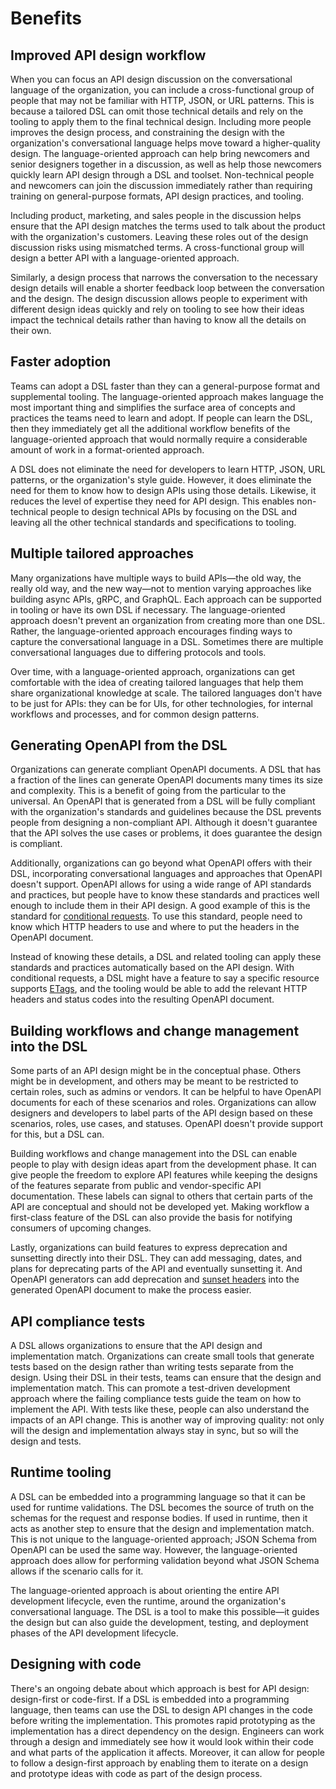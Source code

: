 # Benefits

## Improved API design workflow

When you can focus an API design discussion on the conversational language of the organization, you can include a cross-functional group of people that may not be familiar with HTTP, JSON, or URL patterns. This is because a tailored DSL can omit those technical details and rely on the tooling to apply them to the final technical design. Including more people improves the design process, and constraining the design with the organization's conversational language helps move toward a higher-quality design. The language-oriented approach can help bring newcomers and senior designers together in a discussion, as well as help those newcomers quickly learn API design through a DSL and toolset. Non-technical people and newcomers can join the discussion immediately rather than requiring training on general-purpose formats, API design practices, and tooling.

Including product, marketing, and sales people in the discussion helps ensure that the API design matches the terms used to talk about the product with the organization's customers. Leaving these roles out of the design discussion risks using mismatched terms. A cross-functional group will design a better API with a language-oriented approach.

Similarly, a design process that narrows the conversation to the necessary design details will enable a shorter feedback loop between the conversation and the design. The design discussion allows people to experiment with different design ideas quickly and rely on tooling to see how their ideas impact the technical details rather than having to know all the details on their own.

## Faster adoption

Teams can adopt a DSL faster than they can a general-purpose format and supplemental tooling. The language-oriented approach makes language the most important thing and simplifies the surface area of concepts and practices the teams need to learn and adopt. If people can learn the DSL, then they immediately get all the additional workflow benefits of the language-oriented approach that would normally require a considerable amount of work in a format-oriented approach.

A DSL does not eliminate the need for developers to learn HTTP, JSON, URL patterns, or the organization's style guide. However, it does eliminate the need for them to know how to design APIs using those details. Likewise, it reduces the level of expertise they need for API design. This enables non-technical people to design technical APIs by focusing on the DSL and leaving all the other technical standards and specifications to tooling.

## Multiple tailored approaches

Many organizations have multiple ways to build APIs—the old way, the really old way, and the new way—not to mention varying approaches like building async APIs, gRPC, and GraphQL. Each approach can be supported in tooling or have its own DSL if necessary. The language-oriented approach doesn't prevent an organization from creating more than one DSL. Rather, the language-oriented approach encourages finding ways to capture the conversational language in a DSL. Sometimes there are multiple conversational languages due to differing protocols and tools.

Over time, with a language-oriented approach, organizations can get comfortable with the idea of creating tailored languages that help them share organizational knowledge at scale. The tailored languages don't have to be just for APIs: they can be for UIs, for other technologies, for internal workflows and processes, and for common design patterns.

## Generating OpenAPI from the DSL

Organizations can generate compliant OpenAPI documents. A DSL that has a fraction of the lines can generate OpenAPI documents many times its size and complexity. This is a benefit of going from the particular to the universal. An OpenAPI that is generated from a DSL will be fully compliant with the organization's standards and guidelines because the DSL prevents people from designing a non-compliant API. Although it doesn't guarantee that the API solves the use cases or problems, it does guarantee the design is compliant.

Additionally, organizations can go beyond what OpenAPI offers with their DSL, incorporating conversational languages and approaches that OpenAPI doesn't support. OpenAPI allows for using a wide range of API standards and practices, but people have to know these standards and practices well enough to include them in their API design. A good example of this is the standard for [conditional requests](https://www.rfc-editor.org/rfc/rfc7232). To use this standard, people need to know which HTTP headers to use and where to put the headers in the OpenAPI document.

Instead of knowing these details, a DSL and related tooling can apply these standards and practices automatically based on the API design. With conditional requests, a DSL might have a feature to say a specific resource supports [ETags](https://www.rfc-editor.org/rfc/rfc7232#section-2.3), and the tooling would be able to add the relevant HTTP headers and status codes into the resulting OpenAPI document.

## Building workflows and change management into the DSL

Some parts of an API design might be in the conceptual phase. Others might be in development, and others may be meant to be restricted to certain roles, such as admins or vendors. It can be helpful to have OpenAPI documents for each of these scenarios and roles. Organizations can allow designers and developers to label parts of the API design based on these scenarios, roles, use cases, and statuses. OpenAPI doesn't provide support for this, but a DSL can.

Building workflows and change management into the DSL can enable people to play with design ideas apart from the development phase. It can give people the freedom to explore API features while keeping the designs of the features separate from public and vendor-specific API documentation. These labels can signal to others that certain parts of the API are conceptual and should not be developed yet. Making workflow a first-class feature of the DSL can also provide the basis for notifying consumers of upcoming changes.

Lastly, organizations can build features to express deprecation and sunsetting directly into their DSL. They can add messaging, dates, and plans for deprecating parts of the API and eventually sunsetting it. And OpenAPI generators can add deprecation and [sunset headers](https://www.rfc-editor.org/rfc/rfc8594) into the generated OpenAPI document to make the process easier.

## API compliance tests

A DSL allows organizations to ensure that the API design and implementation match. Organizations can create small tools that generate tests based on the design rather than writing tests separate from the design. Using their DSL in their tests, teams can ensure that the design and implementation match. This can promote a test-driven development approach where the failing compliance tests guide the team on how to implement the API. With tests like these, people can also understand the impacts of an API change. This is another way of improving quality: not only will the design and implementation always stay in sync, but so will the design and tests.

## Runtime tooling

A DSL can be embedded into a programming language so that it can be used for runtime validations. The DSL becomes the source of truth on the schemas for the request and response bodies. If used in runtime, then it acts as another step to ensure that the design and implementation match. This is not unique to the language-oriented approach; JSON Schema from OpenAPI can be used the same way. However, the language-oriented approach does allow for performing validation beyond what JSON Schema allows if the scenario calls for it.

The language-oriented approach is about orienting the entire API development lifecycle, even the runtime, around the organization's conversational language. The DSL is a tool to make this possible—it guides the design but can also guide the development, testing, and deployment phases of the API development lifecycle.

## Designing with code

There's an ongoing debate about which approach is best for API design: design-first or code-first. If a DSL is embedded into a programming language, then teams can use the DSL to design API changes in the code before writing the implementation. This promotes rapid prototyping as the implementation has a direct dependency on the design. Engineers can work through a design and immediately see how it would look within their code and what parts of the application it affects. Moreover, it can allow for people to follow a design-first approach by enabling them to iterate on a design and prototype ideas with code as part of the design process.